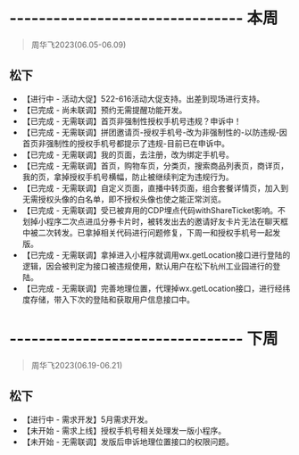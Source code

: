 # -------------------------------- 本周
> 周华飞2023(06.05-06.09)
## 松下
* 【进行中 - 活动大促】522-616活动大促支持。出差到现场进行支持。
* 【已完成 - 尚未联调】预约无需提醒功能开发。
* 【已完成 - 无需联调】首页非强制性授权手机号违规？申诉中！
* 【已完成 - 无需联调】拼团邀请页-授权手机号-改为非强制性的-以防违规-因首页非强制性的授权手机号都提示了违规-目前已在申诉中。
* 【已完成 - 无需联调】我的页面，去注册，改为绑定手机号。
* 【已完成 - 无需联调】首页，购物车页，分类页，搜索商品列表页，商详页，我的页，拿掉授权手机号横幅，防止被继续判定为违规行为。
* 【已完成 - 无需联调】自定义页面，直播中转页面，组合套餐详情页，加入到无需授权头像的白名单，即不授权头像也使之能正常浏览。
* 【已完成 - 无需联调】受已被弃用的CDP埋点代码withShareTicket影响。不划掉小程序二次点进瓜分券卡片时，被转发出去的邀请好友卡片无法在聊天框中被二次转发。已拿掉相关代码进行问题修复，下周一和授权手机号一起发版。
* 【已完成 - 无需联调】拿掉进入小程序就调用wx.getLocation接口进行登陆的逻辑，因会被判定为接口被违规使用，默认用户在松下杭州工业园进行的登陆。
* 【已完成 - 无需联调】完善地理位置，代理掉wx.getLocation接口，进行经纬度存储，带入下次的登陆和获取用户信息接口中。

# -------------------------------- 下周
> 周华飞2023(06.19-06.21)
## 松下
* 【进行中 - 需求开发】5月需求开发。
* 【未开始 - 需求上线】授权手机号相关处理发一版小程序。
* 【未开始 - 无需联调】发版后申诉地理位置接口的权限问题。
